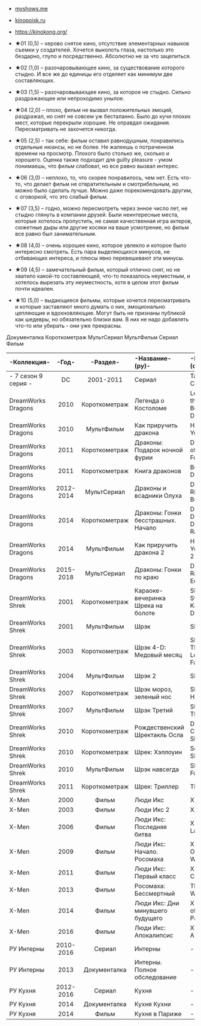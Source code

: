 - [myshows.me](https://myshows.me/annaburova89)
- [kinopoisk.ru](https://www.kinopoisk.ru/user/2244732/)
- https://kinokong.org/

- ★01 (0,5) – херово снятое кино, отсутствие элементарных навыков съемки у создателей. Хочется выколоть глаза, настолько это бездарно, глупо и посредственно. Абсолютно не за что зацепиться.
- ★02 (1,0) – разочаровывающее кино, за существование которого стыдно. И все же до единицы его отделяет как минимум две составляющих.
- ★03 (1,5) – разочаровывающее кино, за которое не стыдно. Сильно раздражающее или непроходимо унылое.
- ★04 (2,0) – плохо, фильм не вызвал положительных эмоций, раздражал, но снят не совсем уж бесталанно. Было до кучи плохих мест, которые перекрыли хорошие. Не оправдал ожидания. Пересматривать не захочется никогда.
- ★05 (2,5) – так себе: фильм оставил равнодушным, понравились отдельные нюансы, но не более. Не жалеешь о потраченном времени на просмотр. Плохого было столько же, сколько и хорошего. Оценка также подходит для guilty pleasure - умом понимаешь, что фильм слабоват, но все равно вызвал интерес.
- ★06 (3,0) – неплохо, то, что скорее понравилось, чем нет. Есть что-то, что делает фильм не отвратительным и смотрибельным, но можно было сделать лучше. Можно даже порекомендовать другим, с оговоркой, что это слабый фильм.
- ★07 (3,5) – годно, можно пересмотреть через энное число лет, не стыдно глянуть в компании друзей. Были неинтересные места, которые хотелось пропустить, не самая качественная игра актеров, сюжетные дыры или другие косяки на ваше усмотрение, но фильм все равно был занимательным.
- ★08 (4,0) – очень хорошее кино, которое увлекло и которое было интересно смотреть. Есть пара выделяющихся минусов, не отбивающих интереса, и плюсы явно перевешивают эти минусы.
- ★09 (4,5) – замечательный фильм, который отлично снят, но не хватило какой-то составляющей, что-то показалось неуместным, и хотелось вырезать эту неуместность, хотя в целом этот фильм почти идеален.
- ★10 (5,0) – выдающиеся фильмы, которые хочется пересматривать и которые заставляют много думать о них, эмоционально цепляющие и вдохновляющие. Могут быть не признаны публикой как шедевры, но обязательно близки вам. В них не надо добавлять что-то или убирать - они уже прекрасны.

Документалка
Короткометраж
МультСериал
МультФильм
Сериал
Фильм

|-Коллекция-|-Год-|-Раздел-|-Название-(ру)-|-Название-(оригинал)-|-Оценка-|
|:---|:---:|:---:|:---|:---|:---:|
- 7 сезон  9 серия - | DC | 2001-2011 | Сериал | Тайны Смолвиля | Smallville | 10 |
| DreamWorks Dragons | 2010 | Короткометраж | Легенда о Костоломе | Legend of the Boneknapper Dragon | 8 |
| DreamWorks Dragons | 2010 | МультФильм | Как приручить дракона | How to Train Your Dragon | 10 |
| DreamWorks Dragons | 2011 | Короткометраж | Драконы: Подарок ночной фурии | Dragons: Gift of the Night Fury | 10 |
| DreamWorks Dragons | 2011 | Короткометраж | Книга драконов | Book of Dragons | 7 |
| DreamWorks Dragons | 2012-2014 | МультСериал | Драконы и всадники Олуха | Dragons: Riders of Berk | 9 |
| DreamWorks Dragons | 2014 | Короткометраж | Драконы: Гонки бесстрашных. Начало | Dragons: Dawn of the Dragon Racers | 9 |
| DreamWorks Dragons | 2014 | МультФильм | Как приручить дракона 2 | How to Train Your Dragon 2 | 10 |
| DreamWorks Dragons | 2015-2018 | МультСериал | Драконы: Гонки по краю | Dragons: Race to the Edge | 10 |
| DreamWorks Shrek | 2001 | Короткометраж | Караоке-вечеринка Шрека на болоте | Shrek in the Swamp Karaoke Dance Party | 7 |
| DreamWorks Shrek | 2001 | МультФильм | Шрэк | Shrek | 10 |
| DreamWorks Shrek | 2003 | Короткометраж | Шрэк 4-D: Медовый месяц | Shrek 4-D: The Ghost of Lord Farquaad | 5 |
| DreamWorks Shrek | 2004 | МультФильм | Шрэк 2 | Shrek 2 | 10 |
| DreamWorks Shrek | 2007 | Короткометраж | Шрэк мороз, зеленый нос | Shrek the Halls | 9 |
| DreamWorks Shrek | 2007 | МультФильм | Шрэк Третий | Shrek the Third | 10 |
| DreamWorks Shrek | 2010 | Короткометраж | Рождественский Шректакль Осла | Donkey's Christmas Shrektacular | 4 |
| DreamWorks Shrek | 2010 | Короткометраж | Шрек: Хэллоуин | Scared Shrekless | 9 |
| DreamWorks Shrek | 2010 | МультФильм | Шрэк навсегда | Shrek Forever After | 10 |
| DreamWorks Shrek | 2011 | Короткометраж | Шрек: Триллер | Thriller Night | 7 |
| X-Men | 2000 | Фильм | Люди Икс | X-Men | 10 |
| X-Men | 2003 | Фильм | Люди Икс 2 | X2 | 9 |
| X-Men | 2006 | Фильм | Люди Икс: Последняя битва | X-Men: The Last Stand | 8 |
| X-Men | 2009 | Фильм | Люди Икс: Начало. Росомаха | X-Men Origins: Wolverine | 8 |
| X-Men | 2011 | Фильм | Люди Икс: Первый класс | X-Men: First Class | 8 |
| X-Men | 2013 | Фильм | Росомаха: Бессмертный | The Wolverine | 6 |
| X-Men | 2014 | Фильм | Люди Икс: Дни минувшего будущего | X-Men: Days of Future Past | 6 |
| X-Men | 2016 | Фильм | Люди Икс: Апокалипсис | X-Men: Apocalypse | 8 |
| РУ Интерны | 2010-2016 | Сериал | Интерны | -- | 10 |
| РУ Интерны | 2013 | Документалка | Интерны. Полное обследование | -- | 10 |
| РУ Кухня | 2012-2016 | Сериал | Кухня | -- | 10 |
| РУ Кухня | 2014 | Документалка | Кухня Кухни | -- | 10 |
| РУ Кухня | 2014 | Фильм | Кухня в Париже | -- | 9 |
